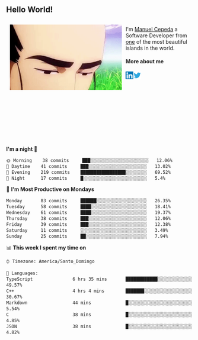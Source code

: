 <h2> Hello World!</h2>

<div style="display:inline-block">
  <img alt="Ah, I see you're a man of culture as well" align="left" width="60%" style="margin: 10px" src="https://raw.githubusercontent.com/mecm1993/mecm1993/master/assets/background.gif">

  I'm [Manuel Cepeda](https://manuelcepeda.dev) a Software Developer from [one](https://en.wikipedia.org/wiki/Dominican_Republic) of the most beautiful islands in the world.

  #### More about me

  <a href="https://www.linkedin.com/in/manuel-cepeda-0336a999/">
    <img align="left" alt="Manuel Cepeda | LinkedIn" width="21px" src="https://raw.githubusercontent.com/mecm1993/mecm1993/master/assets/linkedin.svg" />
  </a>
  <a href="https://twitter.com/mecm1993">
    <img align="left" alt="Manuel Cepeda | Twitter" width="21px" src="https://raw.githubusercontent.com/mecm1993/mecm1993/master/assets/twitter.svg" />
  </a>
  <br />
  <br />
  <br />
  <br />
  <br />
  <br />
  <br />
  <br />
  <br />
  <br />
  <br />
</div>

<!--START_SECTION:waka-->
**I'm a night 🦉** 

```text
🌞 Morning    38 commits     ███░░░░░░░░░░░░░░░░░░░░░░   12.06% 
🌆 Daytime    41 commits     ███░░░░░░░░░░░░░░░░░░░░░░   13.02% 
🌃 Evening    219 commits    █████████████████░░░░░░░░   69.52% 
🌙 Night      17 commits     █░░░░░░░░░░░░░░░░░░░░░░░░   5.4%

```
📅 **I'm Most Productive on Mondays** 

```text
Monday       83 commits     ██████░░░░░░░░░░░░░░░░░░░   26.35% 
Tuesday      58 commits     ████░░░░░░░░░░░░░░░░░░░░░   18.41% 
Wednesday    61 commits     ████░░░░░░░░░░░░░░░░░░░░░   19.37% 
Thursday     38 commits     ███░░░░░░░░░░░░░░░░░░░░░░   12.06% 
Friday       39 commits     ███░░░░░░░░░░░░░░░░░░░░░░   12.38% 
Saturday     11 commits     ░░░░░░░░░░░░░░░░░░░░░░░░░   3.49% 
Sunday       25 commits     ██░░░░░░░░░░░░░░░░░░░░░░░   7.94%

```


📊 **This week I spent my time on** 

```text
⌚︎ Timezone: America/Santo_Domingo

💬 Languages: 
TypeScript               6 hrs 35 mins       ████████████░░░░░░░░░░░░░   49.57% 
C++                      4 hrs 4 mins        ███████░░░░░░░░░░░░░░░░░░   30.67% 
Markdown                 44 mins             █░░░░░░░░░░░░░░░░░░░░░░░░   5.54% 
C                        38 mins             █░░░░░░░░░░░░░░░░░░░░░░░░   4.85% 
JSON                     38 mins             █░░░░░░░░░░░░░░░░░░░░░░░░   4.82%

```


<!--END_SECTION:waka-->